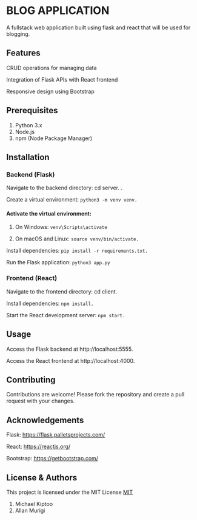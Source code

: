 # BLOG APPLICATION
A fullstack web application built using flask and react that will be used for blogging.

## Features
CRUD operations for managing data

Integration of Flask APIs with React frontend

Responsive design using Bootstrap

## Prerequisites
1. Python 3.x
2. Node.js
3. npm (Node Package Manager)

## Installation

### Backend (Flask)
Navigate to the backend directory: cd server. .

Create a virtual environment: ```python3 -m venv venv.```

#### Activate the virtual environment:
1. On Windows: ```venv\Scripts\activate```

2. On macOS and Linux: ```source venv/bin/activate.```

Install dependencies: ```pip install -r requirements.txt.```

Run the Flask application: ```python3 app.py```

### Frontend (React)
Navigate to the frontend directory: cd client.

Install dependencies: ```npm install.```

Start the React development server: ```npm start.```

## Usage
Access the Flask backend at http://localhost:5555.

Access the React frontend at http://localhost:4000.

## Contributing

Contributions are welcome! Please fork the repository and create a pull request with your changes.

## Acknowledgements
Flask: https://flask.palletsprojects.com/

React: https://reactjs.org/

Bootstrap: https://getbootstrap.com/

## License & Authors 
This project is licensed under the MIT License [MIT](LICENSE)

1. Michael Kiptoo
2. Allan Murigi

